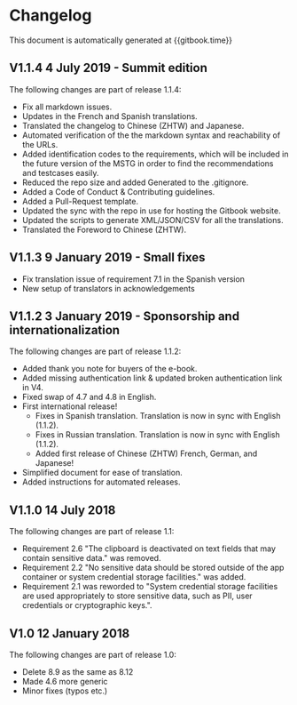 # Changelog

This document is automatically generated at {{gitbook.time}}

## V1.1.4 4 July 2019 - Summit edition

The following changes are part of release 1.1.4:

- Fix all markdown issues.
- Updates in the French and Spanish translations.
- Translated the changelog to Chinese (ZHTW) and Japanese.
- Automated verification of the the markdown syntax and reachability of the URLs.
- Added identification codes to the requirements, which will be included in the future version of the MSTG in order to find the recommendations and testcases easily.
- Reduced the repo size and added Generated to the .gitignore.
- Added a Code of Conduct & Contributing guidelines.
- Added a Pull-Request template.
- Updated the sync with the repo in use for hosting the Gitbook website.
- Updated the scripts to generate XML/JSON/CSV for all the translations.
- Translated the Foreword to Chinese (ZHTW).

## V1.1.3 9 January 2019 - Small fixes

- Fix translation issue of requirement 7.1 in the Spanish version
- New setup of translators in acknowledgements

## V1.1.2 3 January 2019 - Sponsorship and internationalization

The following changes are part of release 1.1.2:

- Added thank you note for buyers of the e-book.
- Added missing authentication link & updated broken authentication link in V4.
- Fixed swap of 4.7 and 4.8 in English.
- First international release!
  - Fixes in Spanish translation. Translation is now in sync with English (1.1.2).
  - Fixes in Russian translation. Translation is now in sync with English (1.1.2).
  - Added first release of Chinese (ZHTW) French, German, and Japanese!
- Simplified document for ease of translation.
- Added instructions for automated releases.

## V1.1.0 14 July 2018

The following changes are part of release 1.1:

- Requirement 2.6 "The clipboard is deactivated on text fields that may contain sensitive data." was removed.
- Requirement 2.2 "No sensitive data should be stored outside of the app container or system credential storage facilities." was added.
- Requirement 2.1 was reworded to "System credential storage facilities are used appropriately to store sensitive data, such as PII, user credentials or cryptographic keys.".

## V1.0 12 January 2018

The following changes are part of release 1.0:

- Delete 8.9 as the same as 8.12
- Made 4.6 more generic
- Minor fixes (typos etc.)
